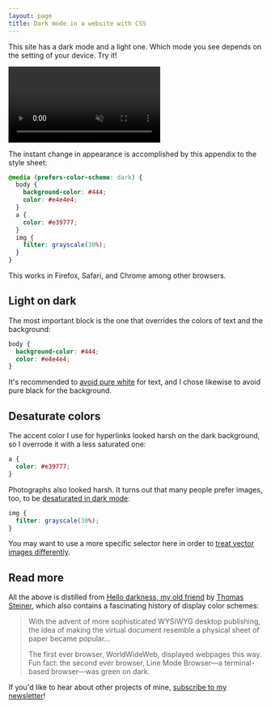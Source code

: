 ```yaml
---
layout: page
title: Dark mode in a website with CSS
---
```

This site has a dark mode and a light one. Which mode you see depends on the setting of your device. Try it!

<video class="large" autoplay loop muted playsinline>
  <source src="/images/dark_mode.mp4" type="video/mp4" />
</video>

The instant change in appearance is accomplished by this appendix to the style sheet:

```css
@media (prefers-color-scheme: dark) {
  body {
    background-color: #444;
    color: #e4e4e4;
  }
  a {
    color: #e39777;
  }
  img {
    filter: grayscale(30%);
  }
}
```

This works in Firefox, Safari, and Chrome among other browsers.

## Light on dark

The most important block is the one that overrides the colors of text and the background:

```css
body {
  background-color: #444;
  color: #e4e4e4;
}
```

It's recommended to [avoid pure white](https://web.dev/prefers-color-scheme#avoid-pure-white) for text, and I chose likewise to avoid pure black for the background.

## Desaturate colors

The accent color I use for hyperlinks looked harsh on the dark background, so I overrode it with a less saturated one:

```css
a {
  color: #e39777;
}
```

Photographs also looked harsh. It turns out that many people prefer images, too, to be [desaturated in dark mode](https://medium.com/dev-channel/re-colorization-for-dark-mode-19e2e17b584b):

```css
img {
  filter: grayscale(30%);
}
```

You may want to use a more specific selector here in order to [treat vector images differently](https://web.dev/prefers-color-scheme#invert-vector-graphics-and-icons).

## Read more

All the above is distilled from [Hello darkness, my old friend](https://web.dev/prefers-color-scheme) by [Thomas Steiner](https://twitter.com/tomayac), which also contains a fascinating history of display color schemes:

> With the advent of more sophisticated WYSIWYG desktop publishing, the idea of making the virtual document resemble a physical sheet of paper became popular…
>
> The first ever browser, WorldWideWeb, displayed webpages this way. Fun fact: the second ever browser, Line Mode Browser—a terminal-based browser—was green on dark.

If you'd like to hear about other projects of mine, [subscribe to my newsletter](https://tinyletter.com/brow)!
